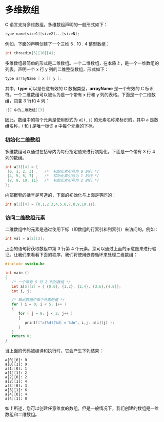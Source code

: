 # 多维数组


C 语言支持多维数组。多维数组声明的一般形式如下：
```c
type name[size1][size2]...[sizeN];
```
例如，下面的声明创建了一个三维 5 . 10 . 4 整型数组：
```c
int threedim[5][10][4];
```
多维数组最简单的形式是二维数组。一个二维数组，在本质上，是一个一维数组的列表。声明一个 x 行 y 列的二维整型数组，形式如下：
```c
type arrayName [ x ][ y ];
```
其中，**type** 可以是任意有效的 C 数据类型，**arrayName** 是一个有效的 C 标识符。一个二维数组可以被认为是一个带有 x 行和 y 列的表格。下面是一个二维数组，包含 3 行和 4 列：
```c
![C 中的二维数组][3]
```
因此，数组中的每个元素是使用形式为 a[ i , j ] 的元素名称来标识的，其中 a 是数组名称，i 和 j 是唯一标识 a 中每个元素的下标。

### 初始化二维数组

多维数组可以通过在括号内为每行指定值来进行初始化。下面是一个带有 3 行 4 列的数组。
```c
int a[3][4] = {
 {0, 1, 2, 3} ,   /*  初始化索引号为 0 的行 */
 {4, 5, 6, 7} ,   /*  初始化索引号为 1 的行 */
 {8, 9, 10, 11}   /*  初始化索引号为 2 的行 */
};
```
内部嵌套的括号是可选的，下面的初始化与上面是等同的：
```c
int a[3][4] = {0,1,2,3,4,5,6,7,8,9,10,11};
```
### 访问二维数组元素

二维数组中的元素是通过使用下标（即数组的行索引和列索引）来访问的。例如：
```c
int val = a[2][3];
```
上面的语句将获取数组中第 3 行第 4 个元素。您可以通过上面的示意图来进行验证。让我们来看看下面的程序，我们将使用嵌套循环来处理二维数组：
```c
#include <stdio.h>

int main ()
{
   /* 一个带有 5 行 2 列的数组 */
   int a[5][2] = { {0,0}, {1,2}, {2,4}, {3,6},{4,8}};
   int i, j;

   /* 输出数组中每个元素的值 */
   for ( i = 0; i < 5; i++ )
   {
      for ( j = 0; j < 2; j++ )
      {
         printf("a[%d][%d] = %dn", i,j, a[i][j] );
      }
   }
   return 0;
}
```
当上面的代码被编译和执行时，它会产生下列结果：
```
a[0][0]: 0
a[0][1]: 0
a[1][0]: 1
a[1][1]: 2
a[2][0]: 2
a[2][1]: 4
a[3][0]: 3
a[3][1]: 6
a[4][0]: 4
a[4][1]: 8
```
如上所述，您可以创建任意维度的数组，但是一般情况下，我们创建的数组是一维数组和二维数组。

